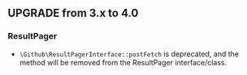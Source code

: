 ## UPGRADE from 3.x to 4.0

### ResultPager

* `\Github\ResultPagerInterface::postFetch` is deprecated, and the method will be removed from the ResultPager interface/class.

